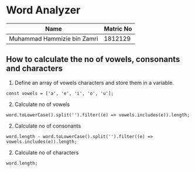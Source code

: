 # Word Analyzer

| Name                        | Matric No |
| --------------------------- | --------- |
| Muhammad Hammizie bin Zamri | 1812129   |

## How to calculate the no of vowels, consonants and characters
1. Define an array of vowels characters and store them in a variable.
```
const vowels = ['a', 'e', 'i', 'o', 'u'];
```
2. Calculate no of vowels
```
word.toLowerCase().split('').filter((e) => vowels.includes(e)).length;
```
2. Calculate no of consonants
```
word.length - word.toLowerCase().split('').filter((e) => vowels.includes(e)).length;
```
2. Calculate no of characters
```
word.length;
```
